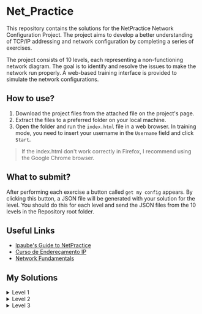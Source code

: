 # Net_Practice

This repository contains the solutions for the NetPractice Network Configuration Project. The project aims to develop a better understanding of TCP/IP addressing and network configuration by completing a series of exercises.

The project consists of 10 levels, each representing a non-functioning network diagram. The goal is to identify and resolve the issues to make the network run properly. A web-based training interface is provided to simulate the network configurations.

## How to use?

1. Download the project files from the attached file on the project's page.
2. Extract the files to a preferred folder on your local machine.
3. Open the folder and run the `index.html` file in a web browser. In training mode, you need to insert your username in the `Username` field and click `Start`.
> If the index.html don't work correctly in Firefox, I recommend using the Google Chrome browser.

## What to submit?
After performing each exercise a button called `get my config` appears. By clicking this button, a JSON file will be generated with your solution for the level. You should do this for each level and send the JSON files from the 10 levels in the Repository root folder.

## Useful Links
- [lpaube's Guide to NetPractice](https://github.com/lpaube/NetPractice)
- [Curso de Endereçamento IP](https://www.youtube.com/playlist?list=PLAp37wMSBouCU49LV0qFbItufigjYk-sp)
- [Network Fundamentals](https://www.youtube.com/playlist?list=PLDQaRcbiSnqF5U8ffMgZzS7fq1rHUI3Q8)

## My Solutions

<details>
  <summary>Level 1</summary>

##### Goals
- `🖥️ A` comunicate with `🖥️ B`
- `💻 C` comunicate with `🖥️ D`

#### Founded Issues
- [ ] - `🖥️ A` and `🖥️ B` has an established cable connection but they are using a different IP address range.
- [ ] - `💻 C` and `🖥️ D` has an established cable connection but they are using a different IP address range.

#### How to fix?
1. Change `📶 A1 IP address` to the same of `📶 B1` but change the last octet to the next number.
2. Change `📶 C1 IP address` to the same of `📶 D1` but change the last octet to the next number.

</details>

<details>
  <summary>Level 2</summary>

##### Goals
- `🖥 B` comunicate with `🖥 A`
- `🖥 D` comunicate with `🖥 C`

#### Founded Issues
- [ ] - `🖥 A` and `🖥 B` has an established cable connection and have a similar IP address but they have a different Mask.
- [ ] - `🖥 C` and `🖥 D` has an established cable connection and have a similar IP address but they are using a private IP address.

#### How to fix?
1. Change `📶 B1 Mask` to the same of `📶 A1`
2. Change `📶 A1 IP address` to the same of `📶 B1 IP address` but change the last octet to the previous number.
3. Change `📶 C1 IP address` to `192.168.1.253`
3. Change `📶 D1 IP address` to `192.168.1.254`

</details>

<details>
  <summary>Level 3</summary>

##### Goals
- `🖥 A` comunicate with `🖥 B`
- `🖥 A` comunicate with `🖥 C`
- `🖥 B` comunicate with `🖥 C`

#### Founded Issues
- [ ] - The 3 computers are connected to each other trought a switch but they are using different Masks and IP address ranges.

#### How to fix?
1. Change `📶 A1 Mask` to the same of `📶 C1`
2. Change `📶 B1 Mask` to the same of `📶 C1`
3. Change `📶 C1 IP address` to the same of `📶 A1` but change the last octet to the previous number.
4. Change `📶 B1 IP address` to the same of `📶 A1` but change the last octet to the next number.

</details>
  